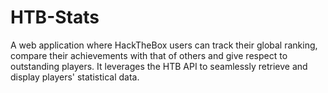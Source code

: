# HTB-Stats
A web application where HackTheBox users can track their global ranking, compare their achievements with that of others and give respect to outstanding players. It leverages the HTB API to seamlessly retrieve and display players' statistical data.
